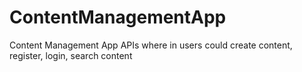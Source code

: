 # ContentManagementApp
Content Management App APIs where in users could create content, register, login, search content

